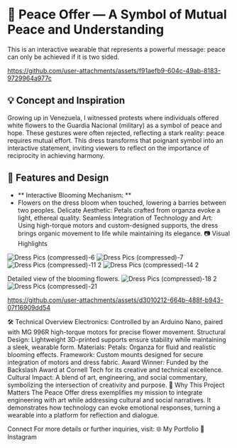 
# 🌸 Peace Offer — A Symbol of Mutual Peace and Understanding
This is an interactive wearable that represents a powerful message: peace can only be achieved if it is two sided.



https://github.com/user-attachments/assets/f91aefb9-604c-49ab-8183-9729964a977c



## 💡 Concept and Inspiration
Growing up in Venezuela, I witnessed protests where individuals offered white flowers to the Guardia Nacional (military) as a symbol of peace and hope. These gestures were often rejected, reflecting a stark reality: peace requires mutual effort. This dress transforms that poignant symbol into an interactive statement, inviting viewers to reflect on the importance of reciprocity in achieving harmony.

## 🎨 Features and Design
- ** Interactive Blooming Mechanism: **
- Flowers on the dress bloom when touched, lowering a barries between two peoples.
Delicate Aesthetic:
Petals crafted from organza evoke a light, ethereal quality.
Seamless Integration of Technology and Art:
Using high-torque motors and custom-designed supports, the dress brings organic movement to life while maintaining its elegance.
📷 Visual Highlights

![Dress Pics (compressed)-6](https://github.com/user-attachments/assets/94fa9cc6-01bd-46bf-b1e3-521daab5b9fb)
![Dress Pics (compressed)-7](https://github.com/user-attachments/assets/6c2a7d00-b82e-4076-8919-bd784ef403b0)
![Dress Pics (compressed)-11 2](https://github.com/user-attachments/assets/49063c3f-33d7-4f07-8d98-5e7ced63651f)
![Dress Pics (compressed)-14 2](https://github.com/user-attachments/assets/441d5452-c6e0-4ab4-bc1f-76e1416aeaf4)


Detailed view of the blooming flowers.
![Dress Pics (compressed)-18 2](https://github.com/user-attachments/assets/2eeb04ea-4ae8-4d3d-a0dd-0819573f9cd7)
![Dress Pics (compressed)-21](https://github.com/user-attachments/assets/80b4e5b0-1597-4b06-866b-f7699912f66b)


https://github.com/user-attachments/assets/d3010212-664b-488f-b943-07f16909dd54


🛠️ Technical Overview
Electronics:
Controlled by an Arduino Nano, paired with MG 996R high-torque motors for precise flower movement.
Structural Design:
Lightweight 3D-printed supports ensure stability while maintaining a sleek, wearable form.
Materials:
Petals: Organza for fluid and realistic blooming effects.
Framework: Custom mounts designed for secure integration of motors and dress fabric.
Award Winner:
Funded by the Backslash Award at Cornell Tech for its creative and technical excellence.
Cultural Impact:
A blend of art, engineering, and social commentary, symbolizing the intersection of creativity and purpose.
🎯 Why This Project Matters
The Peace Offer dress exemplifies my mission to integrate engineering with art while addressing cultural and social narratives. It demonstrates how technology can evoke emotional responses, turning a wearable into a platform for reflection and dialogue.

Connect
For more details or further inquiries, visit:
🌐 My Portfolio
📸 Instagram
